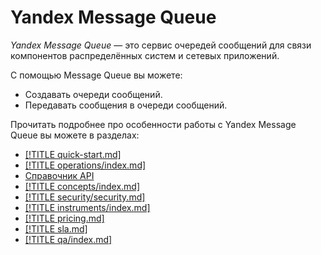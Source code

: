 # Yandex Message Queue

_Yandex Message Queue_ — это сервис очередей сообщений для связи компонентов распределённых систем и сетевых приложений.

С помощью Message Queue вы можете:

- Создавать очереди сообщений.
- Передавать сообщения в очереди сообщений.

Прочитать подробнее про особенности работы с Yandex Message Queue вы можете в разделах:

- [[!TITLE quick-start.md]](quick-start.md)
- [[!TITLE operations/index.md]](operations/index.md)
- [Справочник API](api-ref/index.md)
- [[!TITLE concepts/index.md]](concepts/index.md)
- [[!TITLE security/security.md]](security/security.md)
- [[!TITLE instruments/index.md]](instruments/index.md)
- [[!TITLE pricing.md]](pricing.md)
- [[!TITLE sla.md]](sla.md)
- [[!TITLE qa/index.md]](qa/index.md)


